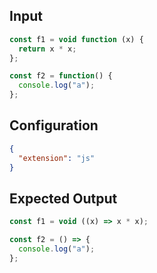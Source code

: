 
## Input
```javascript input
const f1 = void function (x) {
  return x * x;
};

const f2 = function() {
  console.log("a");
};
```

## Configuration
```json configuration
{
  "extension": "js"
}
```

## Expected Output
```javascript expected output
const f1 = void ((x) => x * x);

const f2 = () => {
  console.log("a");
};
```
